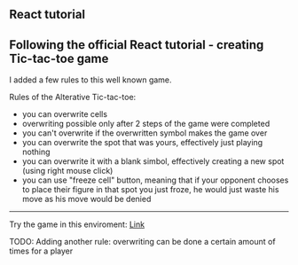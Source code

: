 React tutorial
-------------------------------------------------------------
Following the official React tutorial - creating Tic-tac-toe game
-
I added a few rules to this well known game.

Rules of the Alterative Tic-tac-toe: 
- you can overwrite cells
- overwriting possible only after 2 steps of the game were completed
- you can't overwrite if the overwritten symbol makes the game over
- you can overwrite the spot that was yours, effectively just playing nothing
- you can overwrite it with a blank simbol, effectively creating a new spot (using right mouse click)
- you can use "freeze cell" button, meaning that if your opponent chooses to place their figure in that spot you just froze, he would just waste his move as his move would be denied
---------------------------------------------------------------
Try the game in this enviroment: [Link](https://codesandbox.io/p/devbox/react-dev-forked-lt5p89?file=%2Fsrc%2FApp.jsx%3A253%2C1&layout=%257B%2522sidebarPanel%2522%253A%2522EXPLORER%2522%252C%2522rootPanelGroup%2522%253A%257B%2522direction%2522%253A%2522horizontal%2522%252C%2522contentType%2522%253A%2522UNKNOWN%2522%252C%2522type%2522%253A%2522PANEL_GROUP%2522%252C%2522id%2522%253A%2522ROOT_LAYOUT%2522%252C%2522panels%2522%253A%255B%257B%2522type%2522%253A%2522PANEL_GROUP%2522%252C%2522contentType%2522%253A%2522UNKNOWN%2522%252C%2522direction%2522%253A%2522vertical%2522%252C%2522id%2522%253A%2522clwb4mxzs0006356i7tf9qi2k%2522%252C%2522sizes%2522%253A%255B100%252C0%255D%252C%2522panels%2522%253A%255B%257B%2522type%2522%253A%2522PANEL_GROUP%2522%252C%2522contentType%2522%253A%2522EDITOR%2522%252C%2522direction%2522%253A%2522horizontal%2522%252C%2522id%2522%253A%2522EDITOR%2522%252C%2522panels%2522%253A%255B%257B%2522type%2522%253A%2522PANEL%2522%252C%2522contentType%2522%253A%2522EDITOR%2522%252C%2522id%2522%253A%2522clwb4mxzs0002356i3m042cfq%2522%257D%255D%257D%252C%257B%2522type%2522%253A%2522PANEL_GROUP%2522%252C%2522contentType%2522%253A%2522SHELLS%2522%252C%2522direction%2522%253A%2522horizontal%2522%252C%2522id%2522%253A%2522SHELLS%2522%252C%2522panels%2522%253A%255B%257B%2522type%2522%253A%2522PANEL%2522%252C%2522contentType%2522%253A%2522SHELLS%2522%252C%2522id%2522%253A%2522clwb4mxzs0004356iltdkbguc%2522%257D%255D%252C%2522sizes%2522%253A%255B100%255D%257D%255D%257D%252C%257B%2522type%2522%253A%2522PANEL_GROUP%2522%252C%2522contentType%2522%253A%2522DEVTOOLS%2522%252C%2522direction%2522%253A%2522vertical%2522%252C%2522id%2522%253A%2522DEVTOOLS%2522%252C%2522panels%2522%253A%255B%257B%2522type%2522%253A%2522PANEL%2522%252C%2522contentType%2522%253A%2522DEVTOOLS%2522%252C%2522id%2522%253A%2522clwb4mxzs0005356ilxhcplka%2522%257D%255D%252C%2522sizes%2522%253A%255B100%255D%257D%255D%252C%2522sizes%2522%253A%255B45.74723933575701%252C54.25276066424299%255D%257D%252C%2522tabbedPanels%2522%253A%257B%2522clwb4mxzs0002356i3m042cfq%2522%253A%257B%2522id%2522%253A%2522clwb4mxzs0002356i3m042cfq%2522%252C%2522activeTabId%2522%253A%2522clwb4qwyh00vb356ixlaafdse%2522%252C%2522tabs%2522%253A%255B%257B%2522id%2522%253A%2522clwb4mxzr0001356ilmtwyswr%2522%252C%2522mode%2522%253A%2522permanent%2522%252C%2522type%2522%253A%2522FILE%2522%252C%2522filepath%2522%253A%2522%252Fpackage.json%2522%252C%2522state%2522%253A%2522IDLE%2522%257D%252C%257B%2522type%2522%253A%2522FILE%2522%252C%2522filepath%2522%253A%2522%252Fsrc%252FApp.jsx%2522%252C%2522initialSelections%2522%253A%255B%257B%2522startLineNumber%2522%253A253%252C%2522startColumn%2522%253A1%252C%2522endLineNumber%2522%253A253%252C%2522endColumn%2522%253A1%257D%255D%252C%2522id%2522%253A%2522clwb4qwyh00vb356ixlaafdse%2522%252C%2522mode%2522%253A%2522permanent%2522%252C%2522state%2522%253A%2522IDLE%2522%257D%255D%257D%252C%2522clwb4mxzs0005356ilxhcplka%2522%253A%257B%2522id%2522%253A%2522clwb4mxzs0005356ilxhcplka%2522%252C%2522activeTabId%2522%253A%2522clwg3121m0097356ihgqalnqg%2522%252C%2522tabs%2522%253A%255B%257B%2522type%2522%253A%2522TASK_PORT%2522%252C%2522port%2522%253A5173%252C%2522taskId%2522%253A%2522Development%2522%252C%2522id%2522%253A%2522clwg3121m0097356ihgqalnqg%2522%252C%2522mode%2522%253A%2522permanent%2522%252C%2522path%2522%253A%2522%252F%2522%257D%255D%257D%252C%2522clwb4mxzs0004356iltdkbguc%2522%253A%257B%2522id%2522%253A%2522clwb4mxzs0004356iltdkbguc%2522%252C%2522activeTabId%2522%253A%2522clwg30hdn004e356isjl9n54w%2522%252C%2522tabs%2522%253A%255B%257B%2522id%2522%253A%2522clwb4mxzs0003356iv0t3a9d0%2522%252C%2522mode%2522%253A%2522permanent%2522%252C%2522type%2522%253A%2522TERMINAL%2522%252C%2522shellId%2522%253A%2522clwb4mylg000odjf8c0nfezvy%2522%257D%252C%257B%2522type%2522%253A%2522TASK_LOG%2522%252C%2522taskId%2522%253A%2522Development%2522%252C%2522id%2522%253A%2522clwg30hdn004e356isjl9n54w%2522%252C%2522mode%2522%253A%2522permanent%2522%257D%255D%257D%257D%252C%2522showDevtools%2522%253Atrue%252C%2522showShells%2522%253Afalse%252C%2522showSidebar%2522%253Atrue%252C%2522sidebarPanelSize%2522%253A17.252604166666657%257D)

TODO: Adding another rule: overwriting can be done a certain amount of times for a player
